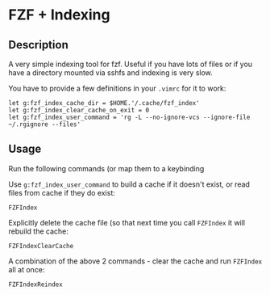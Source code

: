# FZF + Indexing

## Description
A very simple indexing tool for fzf. Useful if you have lots of files or if you have a directory mounted via sshfs and indexing is very slow.

You have to provide a few definitions in your `.vimrc` for it to work:

```vimrc
let g:fzf_index_cache_dir = $HOME.'/.cache/fzf_index'
let g:fzf_index_clear_cache_on_exit = 0
let g:fzf_index_user_command = 'rg -L --no-ignore-vcs --ignore-file ~/.rgignore --files'
```

## Usage

Run the following commands (or map them to a keybinding


Use `g:fzf_index_user_command` to build a cache if it doesn't exist, or read files from cache if they do exist: 

```
FZFIndex
```

Explicitly delete the cache file (so that next time you call `FZFIndex` it will rebuild the cache:

```
FZFIndexClearCache
```

A combination of the above 2 commands - clear the cache and run `FZFIndex` all at once: 

```
FZFIndexReindex
```

